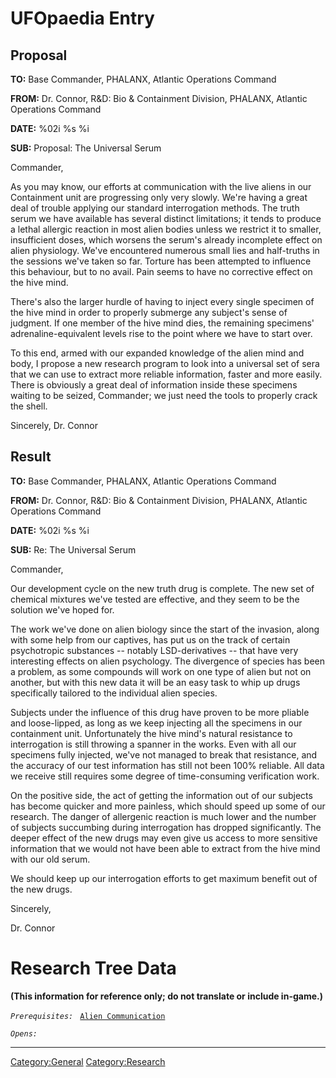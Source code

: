 # UFOpaedia Entry

## Proposal

**TO:** Base Commander, PHALANX, Atlantic Operations Command

**FROM:** Dr. Connor, R&D: Bio & Containment Division, PHALANX, Atlantic
Operations Command

**DATE:** %02i %s %i

**SUB:** Proposal: The Universal Serum

Commander,

As you may know, our efforts at communication with the live aliens in
our Containment unit are progressing only very slowly. We're having a
great deal of trouble applying our standard interrogation methods. The
truth serum we have available has several distinct limitations; it tends
to produce a lethal allergic reaction in most alien bodies unless we
restrict it to smaller, insufficient doses, which worsens the serum's
already incomplete effect on alien physiology. We've encountered
numerous small lies and half-truths in the sessions we've taken so far.
Torture has been attempted to influence this behaviour, but to no avail.
Pain seems to have no corrective effect on the hive mind.

There's also the larger hurdle of having to inject every single specimen
of the hive mind in order to properly submerge any subject's sense of
judgment. If one member of the hive mind dies, the remaining specimens'
adrenaline-equivalent levels rise to the point where we have to start
over.

To this end, armed with our expanded knowledge of the alien mind and
body, I propose a new research program to look into a universal set of
sera that we can use to extract more reliable information, faster and
more easily. There is obviously a great deal of information inside these
specimens waiting to be seized, Commander; we just need the tools to
properly crack the shell.

Sincerely, Dr. Connor

## Result

**TO:** Base Commander, PHALANX, Atlantic Operations Command

**FROM:** Dr. Connor, R&D: Bio & Containment Division, PHALANX, Atlantic
Operations Command

**DATE:** %02i %s %i

**SUB:** Re: The Universal Serum

Commander,

Our development cycle on the new truth drug is complete. The new set of
chemical mixtures we've tested are effective, and they seem to be the
solution we've hoped for.

The work we've done on alien biology since the start of the invasion,
along with some help from our captives, has put us on the track of
certain psychotropic substances -- notably LSD-derivatives -- that have
very interesting effects on alien psychology. The divergence of species
has been a problem, as some compounds will work on one type of alien but
not on another, but with this new data it will be an easy task to whip
up drugs specifically tailored to the individual alien species.

Subjects under the influence of this drug have proven to be more pliable
and loose-lipped, as long as we keep injecting all the specimens in our
containment unit. Unfortunately the hive mind's natural resistance to
interrogation is still throwing a spanner in the works. Even with all
our specimens fully injected, we've not managed to break that
resistance, and the accuracy of our test information has still not been
100% reliable. All data we receive still requires some degree of
time-consuming verification work.

On the positive side, the act of getting the information out of our
subjects has become quicker and more painless, which should speed up
some of our research. The danger of allergenic reaction is much lower
and the number of subjects succumbing during interrogation has dropped
significantly. The deeper effect of the new drugs may even give us
access to more sensitive information that we would not have been able to
extract from the hive mind with our old serum.

We should keep up our interrogation efforts to get maximum benefit out
of the new drugs.

Sincerely,

Dr. Connor

# Research Tree Data

**(This information for reference only; do not translate or include
in-game.)**

*`Prerequisites:`*
` `[`Alien Communication`](Research/Alien_Communication "wikilink")

*`Opens:`*

------------------------------------------------------------------------

[Category:General](Category:General "wikilink")
[Category:Research](Category:Research "wikilink")